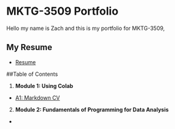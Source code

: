 # MKTG-3509 Portfolio
Hello my name is Zach and this is my portfolio for MKTG-3509, 

## My Resume
- [Resume](https://colab.research.google.com/drive/1VPiXvBqEVtmkEFrwcqHL1xxc-BwrnB0_?authuser=3)

##Table of Contents
1. **Module 1: Using Colab**
- [A1: Markdown CV](https://github.com/zach5242/MKTG-3509/blob/main/A1%20Zach%20Roosa.ipynb)
2. **Module 2: Fundamentals of Programming for Data Analysis**
- 
